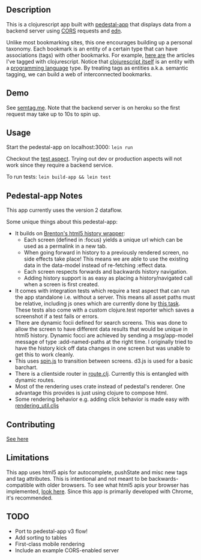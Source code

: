## Description

This is a clojurescript app built with
[pedestal-app](https://github.com/pedestal/pedestal/tree/master/app) that displays data from a
backend server using [CORS](http://www.w3.org/TR/cors/) requests and
[edn](https://github.com/edn-format/edn).

Unlike most bookmarking sites, this one encourages building up a personal taxonomy. Each bookmark is
an entity of a certain type that can have associations (tags) with other bookmarks. For example,
[here are](http://semtag.me/#/search?query=article.cljs&search-type=tagged) the articles I've tagged
with clojurescript. Notice that [clojurescript itself](http://semtag.me/#/thing/cljs) is an entity
with a [programming language](http://semtag.me/#/type/plang) type. By treating tags as entities
a.k.a. semantic tagging, we can build a web of interconnected bookmarks.

## Demo

See [semtag.me](http://semtag.me/). Note that the backend server is on
heroku so the first request may take up to 10s to spin up.

## Usage

Start the pedestal-app on localhost:3000: `lein run`

Checkout the [test aspect](http://localhost:3000/semtag-web-test.html).
Trying out dev or production aspects will not work since they require a backend service.

To run tests: `lein build-app && lein test`

## Pedestal-app Notes

This app currently uses the version 2 dataflow.

Some unique things about this pedestal-app:

* It builds on [Brenton's html5 history
  wrapper](https://gist.github.com/brentonashworth/5728698):
  * Each screen (defined in :focus) yields a unique url which can be used as a permalink in a new tab.
  * When going forward in history to a previously rendered screen, no side effects take place! This
    means we are able to use the existing data in the data-model instead of re-fetching :effect data.
  * Each screen respects forwards and backwards history navigation.
  * Adding history support is as easy as placing a history/navigated call when a screen is first
    created.
* It comes with integration tests which require a test aspect that can run the app standalone i.e.
  without a server. This means all asset paths must be relative, including js ones which are
  currently done by [this task](app/src/semtag_web/tasks.clj). These tests also come with a custom
  clojure.test reporter which saves a screenshot if a test fails or errors.
* There are dynamic focii defined for search screens. This was done to allow the screen to have
  different data results that would be unique in html5 history. Dynamic focci are achieved by
  sending a msg/app-model message of type :add-named-paths at the right time. I originally tried to
  have the history kick off data changes in one screen but was unable to get this to work cleanly.
* This uses [spin.js](http://fgnass.github.io/spin.js/) to transition
  between screens. d3.js is used for a basic barchart.
* There is a clientside router in [route.clj](app/src/semtag_web/route.clj). Currently this is
  entangled with dynamic routes.
* Most of the rendering uses crate instead of pedestal's renderer. One advantage this provides is
  just using clojure to compose html.
* Some rendering behavior e.g. adding click behavior is made easy with
  [rendering\_util.cljs](app/src/semtag_web/rendering_util.cljs)

## Contributing
[See here](http://tagaholic.me/contributing.html)

## Limitations
This app uses html5 apis for autocomplete, pushState and misc new tags and tag attributes. This is
intentional and not meant to be backwards-compatible with older browsers. To see what html5 apis
your browser has implemented, [look here](https://html5test.com/).
Since this app is primarily developed with Chrome, it's recommended.

## TODO
* Port to pedestal-app v3 flow!
* Add sorting to tables
* First-class mobile rendering
* Include an example CORS-enabled server
